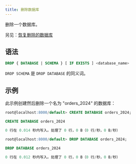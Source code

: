 ```yaml
---
title: 删除数据库
---
```


删除一个数据库。

另见：[恢复删除的数据库](undrop-database.md)

## 语法

```sql
DROP { DATABASE | SCHEMA } [ IF EXISTS ] <database_name>
```

`DROP SCHEMA` 是 `DROP DATABASE` 的同义词。

## 示例

此示例创建然后删除一个名为 "orders_2024" 的数据库：

```sql
root@localhost:8000/default> CREATE DATABASE orders_2024;

CREATE DATABASE orders_2024

0 行在 0.014 秒内写入。处理了 0 行，0 B（0 行/秒，0 B/秒）

root@localhost:8000/default> DROP DATABASE orders_2024;

DROP DATABASE orders_2024

0 行在 0.012 秒内写入。处理了 0 行，0 B（0 行/秒，0 B/秒）
```